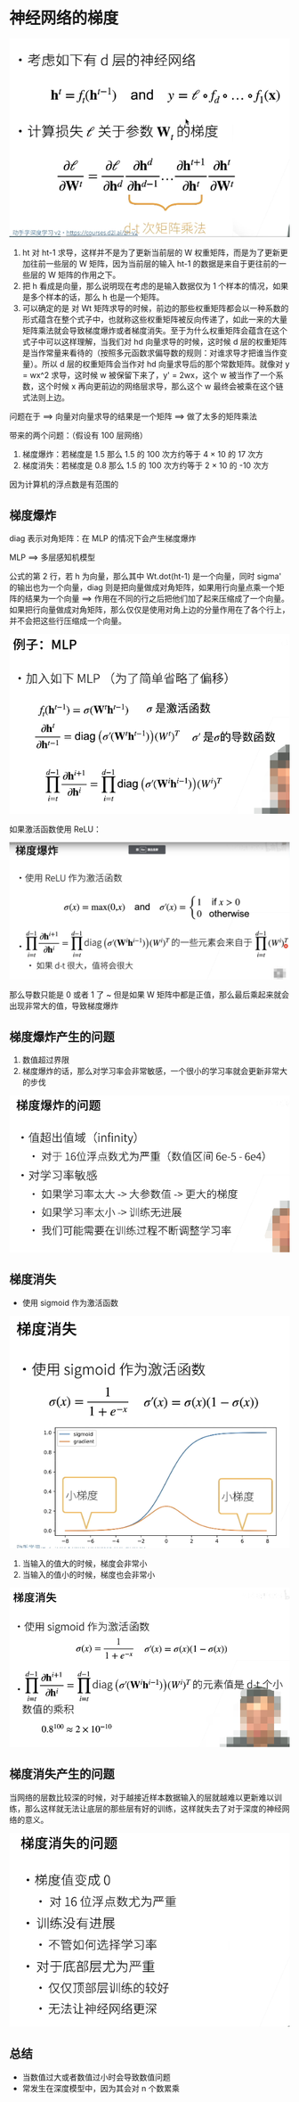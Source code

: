 # 神经网络的梯度

![image-20220524222033131](14-Numerical-Stability-and-Initialization.assets/image-20220524222033131.png)

1. ht 对 ht-1 求导，这样并不是为了更新当前层的 W 权重矩阵，而是为了更新更加往前一些层的 W 矩阵，因为当前层的输入 ht-1 的数据是来自于更往前的一些层的 W 矩阵的作用之下。
2. 把 h 看成是向量，那么说明现在考虑的是输入数据仅为 1 个样本的情况，如果是多个样本的话，那么 h 也是一个矩阵。
3. 可以确定的是 对 Wt 矩阵求导的时候，前边的那些权重矩阵都会以一种系数的形式蕴含在整个式子中，也就称这些权重矩阵被反向传递了，如此一来的大量矩阵乘法就会导致梯度爆炸或者梯度消失。至于为什么权重矩阵会蕴含在这个式子中可以这样理解，当我们对 hd 向量求导的时候，这时候 d 层的权重矩阵是当作常量来看待的（按照多元函数求偏导数的规则：对谁求导才把谁当作变量）。所以 d 层的权重矩阵会当作对 hd 向量求导后的那个常数矩阵。就像对 y = wx^2 求导，这时候 w 被保留下来了，y' = 2wx，这个 w 被当作了一个系数，这个时候 x 再向更前边的网络层求导，那么这个 w 最终会被乘在这个链式法则上边。



问题在于 ==> 向量对向量求导的结果是一个矩阵 ==> 做了太多的矩阵乘法

带来的两个问题：（假设有 100 层网络）

1. 梯度爆炸：若梯度是 1.5 那么 1.5 的 100 次方约等于 4 × 10 的 17 次方
2. 梯度消失：若梯度是 0.8 那么 1.5 的 100 次方约等于 2 × 10 的 -10 次方

因为计算机的浮点数是有范围的



## 梯度爆炸

diag 表示对角矩阵：在 MLP 的情况下会产生梯度爆炸

MLP ==> 多层感知机模型

公式的第 2 行，若 h 为向量，那么其中 Wt.dot(ht-1) 是一个向量，同时 sigma' 的输出也为一个向量，diag 则是把向量做成对角矩阵，如果用行向量点乘一个矩阵的结果为一个向量 ==> 作用在不同的行之后把他们加了起来压缩成了一个向量。如果把行向量做成对角矩阵，那么仅仅是使用对角上边的分量作用在了各个行上，并不会把这些行压缩成一个向量。

![image-20220524222833242](14-Numerical-Stability-and-Initialization.assets/image-20220524222833242.png)

如果激活函数使用 ReLU：

![image-20220524223111886](14-Numerical-Stability-and-Initialization.assets/image-20220524223111886.png)

那么导数只能是 0 或者 1 了 ~ 但是如果 W 矩阵中都是正值，那么最后乘起来就会出现非常大的值，导致梯度爆炸

## 梯度爆炸产生的问题

1. 数值超过界限
2. 梯度爆炸的话，那么对学习率会非常敏感，一个很小的学习率就会更新非常大的步伐

![image-20220524223339753](14-Numerical-Stability-and-Initialization.assets/image-20220524223339753.png)



## 梯度消失

- 使用 sigmoid 作为激活函数

![image-20220524223703724](14-Numerical-Stability-and-Initialization.assets/image-20220524223703724.png)

1. 当输入的值大的时候，梯度会非常小
2. 当输入的值小的时候，梯度也会非常小

![image-20220524223818347](14-Numerical-Stability-and-Initialization.assets/image-20220524223818347.png)



## 梯度消失产生的问题

当网络的层数比较深的时候，对于越接近样本数据输入的层就越难以更新难以训练，那么这样就无法让底层的那些层有好的训练，这样就失去了对于深度的神经网络的意义。

![image-20220524223842587](14-Numerical-Stability-and-Initialization.assets/image-20220524223842587.png)



## 总结

- 当数值过大或者数值过小时会导致数值问题
- 常发生在深度模型中，因为其会对 n 个数累乘